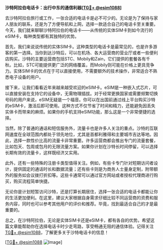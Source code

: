 **沙特阿拉伯电话卡：出行中东的通信利器[[TG💪+ @esim1088](https://t.me/s/esim1088)]**

去沙特阿拉伯旅行或工作，一张合适的电话卡是必不可少的。无论是为了保持与家人朋友的联系，还是为了方便导航和上网，选择一款适合自己的电话卡至关重要。今天，我们就来聊聊沙特阿拉伯的电话卡——从传统的实体SIM卡到如今流行的eSIM卡，每种类型都有其独特的优势。

首先，我们来说说传统的实体SIM卡。这种类型的电话卡是最常见的，也是许多游客的第一选择。当你到达沙特后，可以在机场、各大运营商的营业厅或者一些便利店购买。沙特的主要运营商包括STC、Mobily和Zain，它们提供的套餐各有千秋。比如，STC可能提供更广泛的网络覆盖，而Mobily则可能在价格上更具竞争力。实体SIM卡的优点在于可以直接使用，不需要额外的技术操作，非常适合不熟悉电子设备的用户。

接下来，让我们看看近年来越来越受欢迎的eSIM卡。eSIM是一种嵌入式芯片，可以直接安装在支持它的设备中，无需物理插拔。对于经常更换国家或需要频繁切换号码的用户来说，eSIM无疑是一个福音。你可以在出国前通过线上平台购买沙特的eSIM卡，激活后即可使用。这种方式不仅节省了时间和精力，还能避免因丢失实体卡而带来的麻烦。如果你的手机支持eSIM功能，那么这是一个非常便捷的选择。

当然，除了普通的通话和短信服务外，流量卡也是许多人关注的重点。沙特的互联网速度在全球范围内都处于领先地位，尤其是首都利雅得和主要城市吉达等地。因此，选择一款性价比高的流量卡非常重要。许多运营商都会推出专门的流量套餐，比如包天、包周或包月的无限流量方案。如果你计划在沙特长时间停留，可以选择长期有效的流量卡，这样既经济又实用。

此外，还有一些特殊的注册卡类型值得关注。例如，有些卡专门针对短期访问者设计，提供固定的通话时长和数据流量；还有些卡则是为商务人士量身定制，附带额外的服务如会议拨打折扣等。这些卡通常可以通过官方网站或者授权代理商进行购买，购买流程简单快捷。

无论你是计划短暂访问沙特，还是打算长期居住，选择一张合适的电话卡都能让你的生活更加便利。在这里，建议大家根据自身需求仔细比较不同运营商的资费和服务内容，同时也可以参考其他用户的评价和推荐。毕竟，找到最适合自己的才是最重要的。

总之，在沙特阿拉伯，无论是实体SIM卡还是eSIM卡，都有各自的优势。希望这篇文章能帮助你在选择电话卡时少走弯路，享受畅通无阻的通信体验。记得关注[TG💪+ @esim1088](https://t.me/s/esim1088)，了解更多关于沙特电话卡的信息！

[[TG💪+ @esim1088](https://t.me/s/esim1088) ![Image](https://i.postimg.cc/4NQfJmqS/Snipaste-2025-05-13-00-14-12.png)]